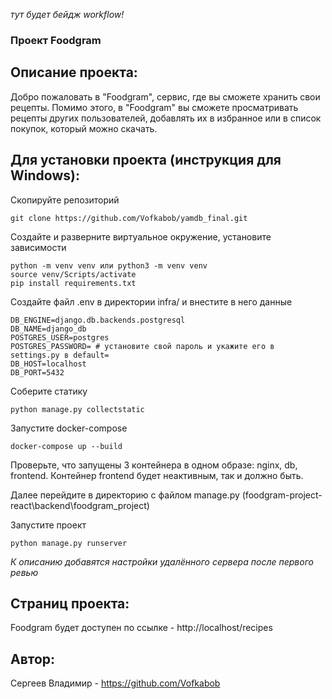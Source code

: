 *тут будет бейдж workflow!*

### Проект Foodgram

## Описание проекта:

Добро пожаловать в "Foodgram", сервис, где вы сможете хранить свои рецепты. Помимо этого, в "Foodgram" вы сможете просматривать рецепты других пользователей, добавлять их в избранное или в список покупок, который можно скачать.

## Для установки проекта (инструкция для Windows):

Скопируйте репозиторий
```
git clone https://github.com/Vofkabob/yamdb_final.git
```

Создайте и разверните виртуальное окружение, установите зависимости
```
python -m venv venv или python3 -m venv venv
source venv/Scripts/activate
pip install requirements.txt
```

Создайте файл .env в директории infra/ и внестите в него данные
```
DB_ENGINE=django.db.backends.postgresql
DB_NAME=django_db
POSTGRES_USER=postgres
POSTGRES_PASSWORD= # установите свой пароль и укажите его в settings.py в default=
DB_HOST=localhost
DB_PORT=5432
```

Соберите статику
```
python manage.py collectstatic
```

Запустите docker-compose
```
docker-compose up --build
```

Проверьте, что запущены 3 контейнера в одном образе: nginx, db, frontend. Контейнер frontend будет неактивным, так и должно быть.

Далее перейдите в директорию с файлом manage.py (foodgram-project-react\backend\foodgram_project)

Запустите проект
```
python manage.py runserver
```

*К описанию добавятся настройки удалённого сервера после первого ревью*

## Страниц проекта:

Foodgram будет доступен по ссылке - http://localhost/recipes

## Автор:

Сергеев Владимир - https://github.com/Vofkabob
